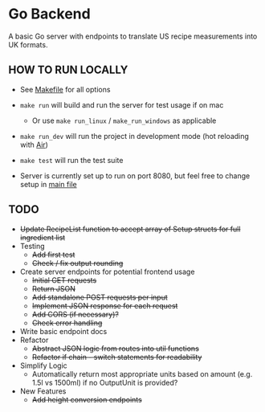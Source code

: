 # Go Backend

A basic Go server with endpoints to translate US recipe measurements into UK formats.

## HOW TO RUN LOCALLY

- See [Makefile](Makefile) for all options
- `make run` will build and run the server for test usage if on mac
  - Or use `make run_linux` / `make_run_windows` as applicable
- `make run_dev` will run the project in development mode (hot reloading with [Air](https://github.com/cosmtrek/air))
- `make test` will run the test suite

- Server is currently set up to run on port 8080, but feel free to change setup in [main file](main.go)

## TODO

- ~~Update RecipeList function to accept array of Setup structs for full ingredient list~~
- Testing
  - ~~Add first test~~
  - ~~Check / fix output rounding~~
- Create server endpoints for potential frontend usage
  - ~~Initial GET requests~~
  - ~~Return JSON~~
  - ~~Add standalone POST requests per input~~
  - ~~Implement JSON response for each request~~
  - ~~Add CORS (if necessary)?~~
  - ~~Check error handling~~
- Write basic endpoint docs
- Refactor
  - ~~Abstract JSON logic from routes into util functions~~
  - ~~Refactor if chain - switch statements for readability~~
- Simplify Logic
  - Automatically return most appropriate units based on amount (e.g. 1.5l vs 1500ml) if no OutputUnit is provided?
- New Features
  - ~~Add height conversion endpoints~~
